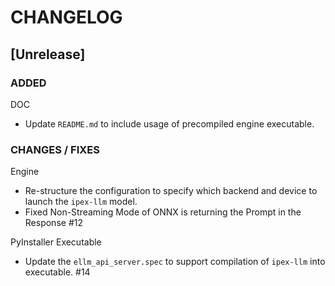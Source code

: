 # CHANGELOG

## [Unrelease]

### ADDED

DOC
- Update `README.md` to include usage of precompiled engine executable.

### CHANGES / FIXES

Engine
- Re-structure the configuration to specify which backend and device to launch the `ipex-llm` model.
- Fixed Non-Streaming Mode of ONNX is returning the Prompt in the Response #12

PyInstaller Executable
- Update the `ellm_api_server.spec` to support compilation of `ipex-llm` into executable. #14 